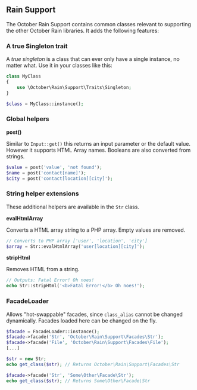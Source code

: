 ## Rain Support

The October Rain Support contains common classes relevant to supporting the other October Rain libraries. It adds the following features:

### A true Singleton trait

A *true singleton* is a class that can ever only have a single instance, no matter what. Use it in your classes like this:

```php
class MyClass 
{
    use \October\Rain\Support\Traits\Singleton;
}

$class = MyClass::instance();
```

### Global helpers

**post()**

Similar to `Input::get()` this returns an input parameter or the default value. However it supports HTML Array names. Booleans are also converted from strings.
```php
$value = post('value', 'not found');
$name = post('contact[name]');
$city = post('contact[location][city]');
```

### String helper extensions

These additional helpers are available in the `Str` class.

**evalHtmlArray**

Converts a HTML array string to a PHP array. Empty values are removed.

```php
// Converts to PHP array ['user', 'location', 'city']
$array = Str::evalHtmlArray('user[location][city]');
```

**stripHtml**

Removes HTML from a string.
```php
// Outputs: Fatal Error! Oh noes!
echo Str::stripHtml('<b>Fatal Error!</b> Oh noes!');
```

### FacadeLoader

Allows "hot-swappable" facades, since `class_alias` cannot be changed dynamically. Facades loaded here can be changed on the fly.

```php
$facade = FacadeLoader::instance();
$facade->facade('Str', 'October\Rain\Support\Facades\Str');
$facade->facade('File', 'October\Rain\Support\Facades\File');
[...]

$str = new Str;
echo get_class($str); // Returns October\Rain\Support\Facades\Str

$facade->facade('Str', 'Some\Other\Facade\Str');
echo get_class($str); // Returns Some\Other\Facade\Str
```
